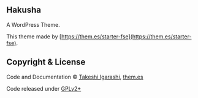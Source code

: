 ## Hakusha

A WordPress Theme.

This theme made by [https://them.es/starter-fse](https://them.es/starter-fse).

## Copyright & License

Code and Documentation &copy; [Takeshi Igarashi](https://indigo-design.org), [them.es](https://them.es)

Code released under [GPLv2+](https://www.gnu.org/licenses/gpl-2.0.html)
